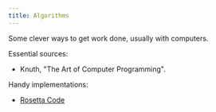 ```yaml
---
title: Algorithms
---
```

Some clever ways to get work done, usually with computers.

Essential sources:

* Knuth, "The Art of Computer Programming".

Handy implementations:

* [Rosetta Code](http://rosettacode.org)
